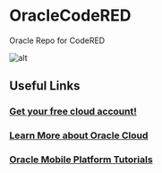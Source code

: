 # OracleCodeRED
Oracle Repo for CodeRED

![alt](https://flexagon.com/wp-content/uploads/2017/03/Oracle-Cloud-2-300x194.png)

## Useful Links

### [Get your free cloud account!](https://cloud.oracle.com/en_US/tryit)

### [Learn More about Oracle Cloud](https://cloud.oracle.com/home)


### [Oracle Mobile Platform Tutorials](https://www.youtube.com/user/OracleMobilePlatform)